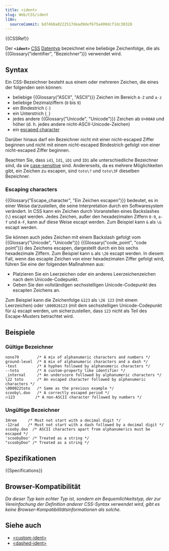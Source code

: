 ```yaml
---
title: <ident>
slug: Web/CSS/ident
l10n:
  sourceCommit: bd74b8a8222517dead9def675a499dcf1dc30328
---
```


{{CSSRef}}

Der **`<ident>`** [CSS](/de/docs/Web/CSS) [Datentyp](/de/docs/Web/CSS/CSS_Types) bezeichnet eine beliebige Zeichenfolge, die als {{Glossary("identifier", "Bezeichner")}} verwendet wird.

## Syntax

Ein CSS-Bezeichner besteht aus einem oder mehreren Zeichen, die eines der folgenden sein können:

- beliebige {{Glossary("ASCII", "ASCII")}} Zeichen im Bereich `A-Z` und `a-z`
- beliebige Dezimalziffern (`0` bis `9`)
- ein Bindestrich (`-`)
- ein Unterstrich (`_`)
- jedes andere {{Glossary("Unicode", "Unicode")}} Zeichen ab `U+00A0` und höher (d. h. jedes andere nicht-ASCII-Unicode-Zeichen)
- ein [escaped character](#escaping_characters)

Darüber hinaus darf ein Bezeichner nicht mit einer nicht-escaped Ziffer beginnen und nicht mit einem nicht-escaped Bindestrich gefolgt von einer nicht-escaped Ziffer beginnen.

Beachten Sie, dass `id1`, `Id1`, `iD1` und `ID1` alle unterschiedliche Bezeichner sind, da sie [case-sensitive](https://en.wikipedia.org/wiki/Case_sensitivity) sind. Andererseits, da es mehrere Möglichkeiten gibt, ein Zeichen zu escapen, sind `toto\?` und `toto\3F` dieselben Bezeichner.

### Escaping characters

{{Glossary("Escape_character", "Ein Zeichen escapen")}} bedeutet, es in einer Weise darzustellen, die seine Interpretation durch ein Softwaresystem verändert. In CSS kann ein Zeichen durch Voranstellen eines Backslashes (`\`) escapt werden. Jedes Zeichen, außer den hexadezimalen Ziffern `0-9`, `a-f` und `A-F`, kann auf diese Weise escapt werden. Zum Beispiel kann `&` als `\&` escapt werden.

Sie können auch jedes Zeichen mit einem Backslash gefolgt vom {{Glossary("Unicode", "Unicode")}} {{Glossary("code_point", "code point")}} des Zeichens escapen, dargestellt durch ein bis sechs hexadezimale Ziffern. Zum Beispiel kann `&` als `\26` escapt werden. In diesem Fall, wenn das escapte Zeichen von einer hexadezimalen Ziffer gefolgt wird, führen Sie eine der folgenden Maßnahmen aus:

- Platzieren Sie ein Leerzeichen oder ein anderes Leerzeichenzeichen nach dem Unicode-Codepunkt.
- Geben Sie den vollständigen sechsstelligen Unicode-Codepunkt des escapten Zeichens an.

Zum Beispiel kann die Zeichenfolge `&123` als `\26 123` (mit einem Leerzeichen) oder `\000026123` (mit dem sechsstelligen Unicode-Codepunkt für `&`) escapt werden, um sicherzustellen, dass `123` nicht als Teil des Escape-Musters betrachtet wird.

## Beispiele

### Gültige Bezeichner

```plain example-good
nono79        /* A mix of alphanumeric characters and numbers */
ground-level  /* A mix of alphanumeric characters and a dash */
-test         /* A hyphen followed by alphanumeric characters */
--toto        /* A custom-property like identifier */
_internal     /* An underscore followed by alphanumeric characters */
\22 toto      /* An escaped character followed by alphanumeric characters */
\000022toto   /* Same as the previous example */
scooby\.doo   /* A correctly escaped period */
🔥123         /* A non-ASCII character followed by numbers */
```

### Ungültige Bezeichner

```plain example-bad
34rem     /* Must not start with a decimal digit */
-12rad    /* Must not start with a dash followed by a decimal digit */
scooby.doo  /* ASCII characters apart from alphanumerics must be escaped */
'scoobyDoo' /* Treated as a string */
"scoobyDoo" /* Treated as a string */
```

## Spezifikationen

{{Specifications}}

## Browser-Kompatibilität

_Da dieser Typ kein echter Typ ist, sondern ein Bequemlichkeitstyp, der zur Vereinfachung der Definition anderer CSS-Syntax verwendet wird, gibt es keine Browser-Kompatibilitätsinformationen als solche._

## Siehe auch

- [&lt;custom-ident&gt;](/de/docs/Web/CSS/custom-ident)
- [&lt;dashed-ident&gt;](/de/docs/Web/CSS/dashed-ident)
